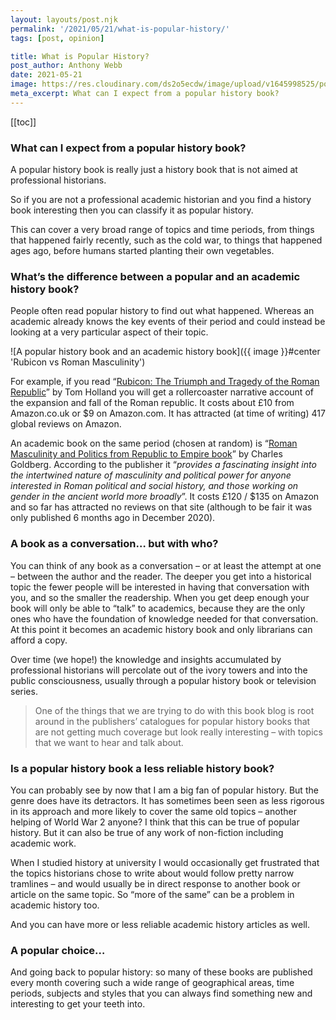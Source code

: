 ```yaml
---
layout: layouts/post.njk
permalink: '/2021/05/21/what-is-popular-history/'
tags: [post, opinion]

title: What is Popular History?
post_author: Anthony Webb
date: 2021-05-21
image: https://res.cloudinary.com/ds2o5ecdw/image/upload/v1645998525/posts/whatispopularhistory2.png
meta_excerpt: What can I expect from a popular history book?
---
```


[[toc]]

### What can I expect from a popular history book?
A popular history book is really just a history book that is not aimed at professional historians.

So if you are not a professional academic historian and you find a history book interesting then you can classify it as popular history.

This can cover a very broad range of topics and time periods, from things that happened fairly recently, such as the cold war, to things that happened ages ago, before humans started planting their own vegetables.

### What’s the difference between a popular and an academic history book?
People often read popular history to find out what happened. Whereas an academic already knows the key events of their period and could instead be looking at a very particular aspect of their topic.

![A popular history book and an academic history book]({{ image }}#center 'Rubicon vs Roman Masculinity')

For example, if you read “[Rubicon: The Triumph and Tragedy of the Roman Republic](https://www.amazon.co.uk/Rubicon-Triumph-Tragedy-Roman-Republic/dp/034911563X/ 'Rubicon book')” by Tom Holland you will get a rollercoaster narrative account of the expansion and fall of the Roman republic. It costs about £10 from Amazon.co.uk or $9 on Amazon.com. It has attracted (at time of writing) 417 global reviews on Amazon.

An academic book on the same period (chosen at random) is “[Roman Masculinity and Politics from Republic to Empire book](https://www.amazon.co.uk/Masculinity-Politics-Routledge-Monographs-Classical/dp/0367480468/ 'Roman Masculinity book')” by Charles Goldberg. According to the publisher it “*provides a fascinating insight into the intertwined nature of masculinity and political power for anyone interested in Roman political and social history, and those working on gender in the ancient world more broadly*”. It costs £120 / $135 on Amazon and so far has attracted no reviews on that site (although to be fair it was only published 6 months ago in December 2020).

### A book as a conversation… but with who?
You can think of any book as a conversation – or at least the attempt at one – between the author and the reader. The deeper you get into a historical topic the fewer people will be interested in having that conversation with you, and so the smaller the readership. When you get deep enough your book will only be able to “talk” to academics, because they are the only ones who have the foundation of knowledge needed for that conversation. At this point it becomes an academic history book and only librarians can afford a copy.

Over time (we hope!) the knowledge and insights accumulated by professional historians will percolate out of the ivory towers and into the public consciousness, usually through a popular history book or television series.

> One of the things that we are trying to do with this book blog is root around in the publishers’ catalogues for popular history books that are not getting much coverage but look really interesting – with topics that we want to hear and talk about.

### Is a popular history book a less reliable history book?
You can probably see by now that I am a big fan of popular history. But the genre does have its detractors. It has sometimes been seen as less rigorous in its approach and more likely to cover the same old topics – another helping of World War 2 anyone? I think that this can be true of popular history. But it can also be true of any work of non-fiction including academic work.

When I studied history at university I would occasionally get frustrated that the topics historians chose to write about would follow pretty narrow tramlines – and would usually be in direct response to another book or article on the same topic. So “more of the same” can be a problem in academic history too.

And you can have more or less reliable academic history articles as well.

### A popular choice…
And going back to popular history: so many of these books are published every month covering such a wide range of geographical areas, time periods, subjects and styles that you can always find something new and interesting to get your teeth into.